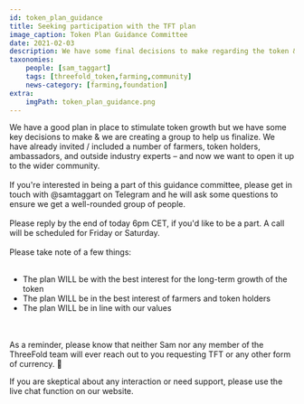 ```yaml
---
id: token_plan_guidance
title: Seeking participation with the TFT plan
image_caption: Token Plan Guidance Committee
date: 2021-02-03
description: We have some final decisions to make regarding the token & farming plan & we're calling for the community's help!
taxonomies:
    people: [sam_taggart]
    tags: [threefold_token,farming,community]
    news-category: [farming,foundation]
extra:
    imgPath: token_plan_guidance.png
---
```


We have a good plan in place to stimulate token growth but we have some key decisions to make & we are creating a group to help us finalize. We have already invited / included a number of farmers, token holders, ambassadors, and outside industry experts – and now we want to open it up to the wider community.
<br/>
<br/>
If you're interested in being a part of this guidance committee, please get in touch with @samtaggart on Telegram and he will ask some questions to ensure we get a well-rounded group of people.
<br/>
<br/>
Please reply by the end of today 6pm CET, if you'd like to be a part. A call will be scheduled for Friday or Saturday.
<br/>
<br/>
Please take note of a few things:
<br/>
<br/>

- The plan WILL be with the best interest for the long-term growth of the token
- The plan WILL be in the best interest of farmers and token holders
- The plan WILL be in line with our values

<br/>
<br/>
As a reminder, please know that neither Sam nor any member of the ThreeFold team will ever reach out to you requesting TFT or any other form of currency. 🙏

If you are skeptical about any interaction or need support, please use the live chat function on our website.